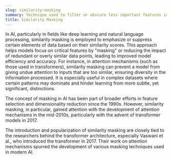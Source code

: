 ```yaml
---
slug: similarity-masking
summary: Technique used to filter or obscure less important features in data based on their similarity to other features, enhancing the focus on distinct or more relevant aspects for tasks like ML or pattern recognition.
title: Similarity Masking
---
```


In AI, particularly in fields like deep learning and natural language processing, similarity masking is employed to emphasize or suppress certain elements of data based on their similarity scores. This approach helps models focus on critical features by "masking" or reducing the impact of redundant or overly similar data points, leading to improved model efficiency and accuracy. For instance, in attention mechanisms (such as those used in transformers), similarity masking can prevent a model from giving undue attention to inputs that are too similar, ensuring diversity in the information processed. It is especially useful in complex datasets where certain patterns may dominate and hinder learning from more subtle, yet significant, distinctions.

The concept of masking in AI has been part of broader efforts in feature selection and dimensionality reduction since the 1990s. However, similarity masking, in particular, gained attention with the development of attention mechanisms in the mid-2010s, particularly with the advent of transformer models in 2017.

The introduction and popularization of similarity masking are closely tied to the researchers behind the transformer architecture, especially Vaswani et al., who introduced the transformer in 2017. Their work on attention mechanisms spurred the development of various masking techniques used in modern AI.
